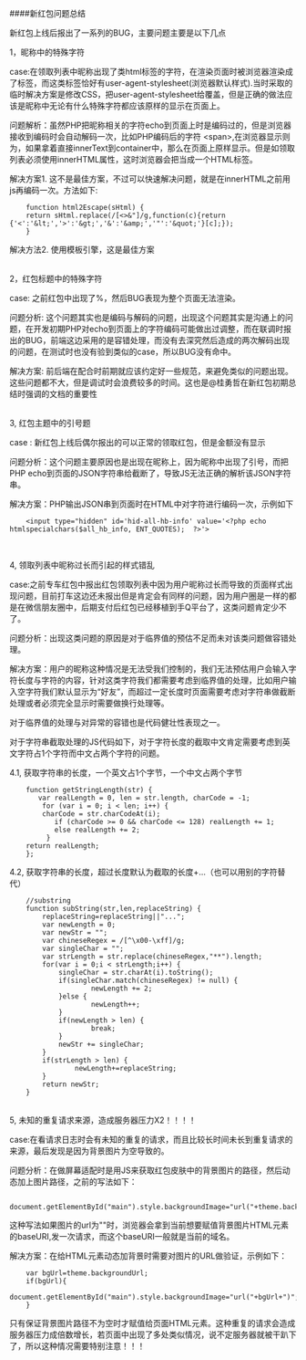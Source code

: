 ####新红包问题总结

新红包上线后报出了一系列的BUG，主要问题主要是以下几点

1，昵称中的特殊字符

case:在领取列表中昵称出现了类html标签的字符，在渲染页面时被浏览器渲染成了标签，而这类标签恰好有user-agent-stylesheet(浏览器默认样式).当时采取的临时解决方案是修改CSS，把user-agent-stylesheet给覆盖，但是正确的做法应该是昵称中无论有什么特殊字符都应该原样的显示在页面上。

 问题解析：虽然PHP把昵称相关的字符echo到页面上时是编码过的，但是浏览器接收到编码时会自动解码一次，比如PHP编码后的字符  &lt;span&gt;,在浏览器显示则为<span>，如果拿着<span>直接innerText到container中，那么在页面上原样显示。但是如领取列表必须使用innerHTML属性，这时浏览器会把<span>当成一个HTML标签。
 
 解决方案1. 这不是最佳方案，不过可以快速解决问题，就是在innerHTML之前用js再编码一次。方法如下:
 	
		function html2Escape(sHtml) {
        return sHtml.replace(/[<>&"]/g,function(c){return {'<':'&lt;','>':'&gt;','&':'&amp;','"':'&quot;'}[c];});
    	}
    	
 解决方法2. 使用模板引擎，这是最佳方案

 <br/>	
2，红包标题中的特殊字符

 case: 之前红包中出现了%，然后BUG表现为整个页面无法渲染。
 
 问题分析: 这个问题其实也是编码与解码的问题，出现这个问题其实是沟通上的问题，在开发初期PHP对echo到页面上的字符编码可能做出过调整，而在联调时报出的BUG，前端这边采用的是容错处理，而没有去深究然后造成的两次解码出现的问题，在测试时也没有验到类似的case，所以BUG没有命中。
 
 解决方案: 前后端在配合时前期就应该约定好一些规范，来避免类似的问题出现。这些问题都不大，但是调试时会浪费较多的时间。这也是@桂勇哲在新红包初期总结时强调的文档的重要性
 


 <br/>
  3,  红包主题中的引号题
 
 case : 新红包上线后偶尔报出的可以正常的领取红包，但是金额没有显示
 
 问题分析：这个问题主要原因也是出现在昵称上，因为昵称中出现了引号，而把PHP echo到页面的JSON字符串给截断了，导致JS无法正确的解析该JSON字符串。
 
 解决方案：PHP输出JSON串到页面时在HTML中对字符进行编码一次，示例如下
 
		<input type="hidden" id='hid-all-hb-info' value='<?php echo htmlspecialchars($all_hb_info, ENT_QUOTES);  ?>'>
		
 <br/>

4, 领取列表中昵称过长而引起的样式错乱

 case:之前专车红包中报出红包领取列表中因为用户昵称过长而导致的页面样式出现问题，目前打车这边还未报出但是肯定会有同样的问题，因为用户圈是一样的都是在微信朋友圈中，后期支付后红包已经移植到手Q平台了，这类问题肯定少不了。
 
 问题分析：出现这类问题的原因是对于临界值的预估不足而未对该类问题做容错处理。
 
 解决方案：用户的昵称这种情况是无法受我们控制的，我们无法预估用户会输入字符长度与字符的内容，针对这类字符我们都需要考虑到临界值的处理，比如用户输入空字符我们默认显示为“好友”，而超过一定长度时页面需要考虑对字符串做截断处理或者必须完全显示时需要做换行处理等。
 
 对于临界值的处理与对异常的容错也是代码健壮性表现之一。
 
 对于字符串截取处理的JS代码如下，对于字符长度的截取中文肯定需要考虑到英文字符占1个字符而中文占两个字符的问题。
 	
4.1, 获取字符串的长度，一个英文占1个字节，一个中文占两个字节
 		
	    function getStringLength(str) {	    
     	   var realLength = 0, len = str.length, charCode = -1;
    	    for (var i = 0; i < len; i++) {
            charCode = str.charCodeAt(i);
         	   if (charCode >= 0 && charCode <= 128) realLength += 1;
         	   else realLength += 2;
      	     }
        return realLength;
    	};
    	
 4.2, 获取字符串的长度，超过长度默认为截取的长度+...（也可以用别的字符替代）
    	
		//substring 
		function subString(str,len,replaceString) { 
			replaceString=replaceString||"...";
        	var newLength = 0; 
        	var newStr = ""; 
        	var chineseRegex = /[^\x00-\xff]/g; 
        	var singleChar = ""; 
        	var strLength = str.replace(chineseRegex,"**").length; 
        	for(var i = 0;i < strLength;i++) { 
                singleChar = str.charAt(i).toString(); 
                if(singleChar.match(chineseRegex) != null) { 
                        newLength += 2; 
                }else { 
                        newLength++; 
                } 
                if(newLength > len) { 
                        break; 
                } 
                newStr += singleChar; 
        	} 
   	    	if(strLength > len) { 
                	newLength+=replaceString; 
       		} 
       		return newStr; 
    	} 
    	

 <br/>
 5, 未知的重复请求来源，造成服务器压力X2！！！！
   
 case:在看请求日志时会有未知的重复的请求，而且比较长时间未长到重复请求的来源，最后发现是因为背景图片为空导致的。
 
 问题分析：在做屏幕适配时是用JS来获取红包皮肤中的背景图片的路径，然后动态加上图片路径，之前的写法如下：
 
		document.getElementById("main").style.backgroundImage="url("+theme.backgroundurl+")";
		
 这种写法如果图片的url为""时，浏览器会拿到当前想要赋值背景图片HTML元素的baseURI,发一次请求，而这个baseURI一般就是当前的域名。
 
 解决方案：在给HTML元素动态加背景时需要对图片的URL做验证，示例如下：
 
		var bgUrl=theme.backgroundUrl;
		if(bgUrl){
			document.getElementById("main").style.backgroundImage="url("+bgUrl+")";
		}
		
只有保证背景图片路径不为空时才赋值给页面HTML元素。这种重复的请求会造成服务器压力成倍数增长，若页面中出现了多处类似情况，说不定服务器就被干趴下了，所以这种情况需要特别注意！！！

